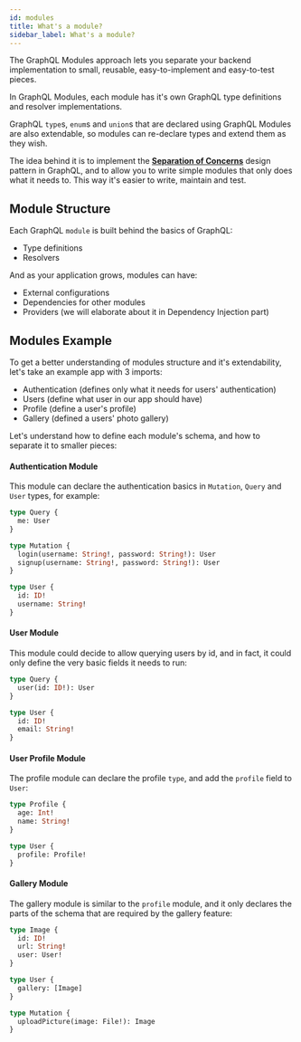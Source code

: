 ```yaml
---
id: modules
title: What's a module?
sidebar_label: What's a module?
---
```


The GraphQL Modules approach lets you separate your backend implementation to small, reusable, easy-to-implement and easy-to-test pieces.

In GraphQL Modules, each module has it's own GraphQL type definitions and resolver implementations.

GraphQL `type`s, `enum`s and `union`s that are declared using GraphQL Modules are also extendable, so modules can re-declare types and extend them as they wish.

The idea behind it is to implement the **[Separation of Concerns](https://deviq.com/separation-of-concerns/)** design pattern in GraphQL, and to allow you to write simple modules that only does what it needs to. This way it's easier to write, maintain and test.

## Module Structure

Each GraphQL `module` is built behind the basics of GraphQL:

- Type definitions
- Resolvers

And as your application grows, modules can have:

- External configurations
- Dependencies for other modules
- Providers (we will elaborate about it in Dependency Injection part)

## Modules Example

To get a better understanding of modules structure and it's extendability, let's take an example app with 3 imports: 

- Authentication (defines only what it needs for users' authentication)
- Users (define what user in our app should have)
- Profile (define a user's profile)
- Gallery (defined a users' photo gallery)

Let's understand how to define each module's schema, and how to separate it to smaller pieces:

#### Authentication Module

This module can declare the authentication basics in `Mutation`, `Query` and `User` types, for example:

```graphql
type Query {
  me: User
}

type Mutation {
  login(username: String!, password: String!): User
  signup(username: String!, password: String!): User
}

type User {
  id: ID!
  username: String!
}
```

#### User Module

This module could decide to allow querying users by id, and in fact, it could only define the very basic fields it needs to run:

```graphql
type Query {
  user(id: ID!): User
}

type User {
  id: ID!
  email: String!
}
```

#### User Profile Module

The profile module can declare the profile `type`, and add the `profile` field to `User`:

```graphql
type Profile {
  age: Int!
  name: String!
}

type User {
  profile: Profile!
}
```

#### Gallery Module

The gallery module is similar to the `profile` module, and it only declares the parts of the schema that are required by the gallery feature:

```graphql
type Image {
  id: ID!
  url: String!
  user: User!
}

type User {
  gallery: [Image]
}

type Mutation {
  uploadPicture(image: File!): Image
}
```
